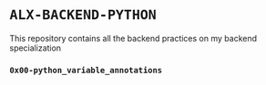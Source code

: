 # `ALX-BACKEND-PYTHON`

This repository contains all the backend practices on my backend specialization
### `0x00-python_variable_annotations`

